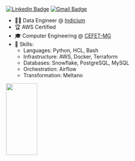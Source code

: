 [![Linkedin Badge](https://img.shields.io/badge/-LinkedIn-3333cc?style=flat-square&logo=Linkedin&logoColor=white&link=https://www.linkedin.com/in/fco3lho/)](https://www.linkedin.com/in/fco3lho/)
[![Gmail Badge](https://img.shields.io/badge/-Email-3333cc?style=flat-square&logo=Gmail&logoColor=white&link=mailto:felipecampos50123@gmail.com)](mailto:felipecampos50123@gmail.com)

- 👩‍💻 Data Engineer @ [Indicium](https://www.indicium.tech)
- 🏆 AWS Certified
- 🎓 Computer Engineering @ [CEFET-MG](https://www.cefetmg.br/)
- 🚀 Skills:
  - Languages: Python, HCL, Bash
  - Infrastructure: AWS, Docker, Terraform
  - Databases: Snowflake, PostgreSQL, MySQL
  - Orchestration: Airflow
  - Transformation: Meltano

<div align="left">
  <img width="41%" height="195px" src="https://github-readme-stats.vercel.app/api/top-langs/?username=fco3lho&layout=compact&hide_border=true&title_color=3333cc&text_color=ffffff&bg_color=0d1117" />
</div>
